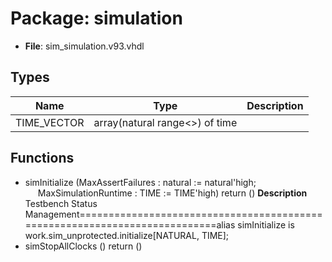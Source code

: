 # Package: simulation

- **File**: sim_simulation.v93.vhdl
## Types

| Name        | Type                            | Description |
| ----------- | ------------------------------- | ----------- |
| TIME_VECTOR | array(natural range<>) of time  |             |
## Functions
- simInitialize <font id="function_arguments">(MaxAssertFailures : natural := natural'high;<br><span style="padding-left:20px"> MaxSimulationRuntime : TIME := TIME'high) </font> <font id="function_return">return ()</font>
**Description**
Testbench Status Management===========================================================================alias simInitialize					is work.sim_unprotected.initialize[NATURAL, TIME];
- simStopAllClocks <font id="function_arguments">()</font> <font id="function_return">return ()</font>
